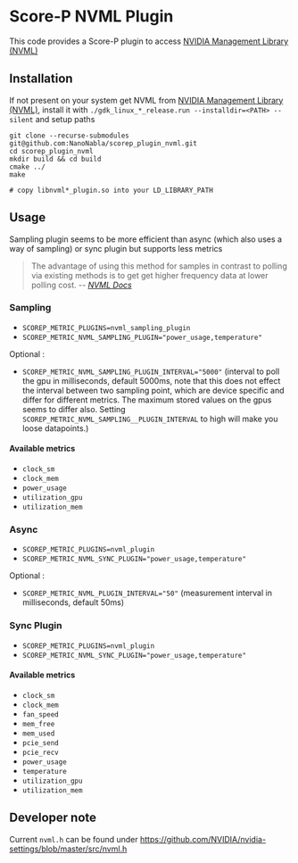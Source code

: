 # Score-P NVML Plugin
This code provides a Score-P plugin to access [NVIDIA Management Library (NVML)](https://developer.nvidia.com/nvidia-management-library-nvml)

## Installation
If not present on your system get NVML from [NVIDIA Management Library (NVML)](https://developer.nvidia.com/nvidia-management-library-nvml), install it with
`./gdk_linux_*_release.run --installdir=<PATH> --silent`
and setup paths

```
git clone --recurse-submodules git@github.com:NanoNabla/scorep_plugin_nvml.git
cd scorep_plugin_nvml
mkdir build && cd build
cmake ../
make

# copy libnvml*_plugin.so into your LD_LIBRARY_PATH
```


## Usage
Sampling plugin seems to be more efficient than async (which also uses a way of sampling) or sync plugin but supports less metrics

> The advantage of using this method for samples in contrast to polling via existing methods is to get get higher frequency data at lower polling cost. 
> -- <cite>[NVML Docs](https://docs.nvidia.com/deploy/nvml-api/group__nvmlDeviceQueries.html#group__nvmlDeviceQueries_1gb7d2a6d2a9b4584cd985765d1ff46c94) </cite>

### Sampling
- `SCOREP_METRIC_PLUGINS=nvml_sampling_plugin`
- `SCOREP_METRIC_NVML_SAMPLING_PLUGIN="power_usage,temperature"`
    
Optional :
- `SCOREP_METRIC_NVML_SAMPLING_PLUGIN_INTERVAL="5000"` (interval to poll the gpu in milliseconds, default 5000ms, note that this does not effect the interval between two sampling point, which are device specific and differ for different metrics. The maximum stored values on the gpus seems to differ also. Setting `SCOREP_METRIC_NVML_SAMPLING__PLUGIN_INTERVAL` to high will make you loose datapoints.)

#### Available metrics
- `clock_sm`
- `clock_mem`
- `power_usage`
- `utilization_gpu`
- `utilization_mem`

### Async
- `SCOREP_METRIC_PLUGINS=nvml_plugin`
- `SCOREP_METRIC_NVML_SYNC_PLUGIN="power_usage,temperature"`
    
Optional :
- `SCOREP_METRIC_NVML_PLUGIN_INTERVAL="50"` (measurement interval in milliseconds, default 50ms)
    
### Sync Plugin

- `SCOREP_METRIC_PLUGINS=nvml_plugin` 
- `SCOREP_METRIC_NVML_SYNC_PLUGIN="power_usage,temperature"`

#### Available metrics
- `clock_sm`
- `clock_mem`
- `fan_speed`
- `mem_free`
- `mem_used`
- `pcie_send`
- `pcie_recv`
- `power_usage`
- `temperature`
- `utilization_gpu`
- `utilization_mem`


## Developer note 
Current `nvml.h` can be found under 
https://github.com/NVIDIA/nvidia-settings/blob/master/src/nvml.h
